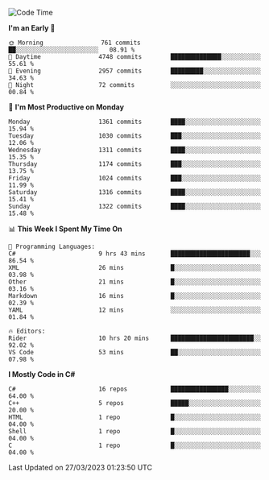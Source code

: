 <!--START_SECTION:waka-->
![Code Time](http://img.shields.io/badge/Code%20Time-1%2C007%20hrs%2018%20mins-blue)

**I'm an Early 🐤** 

```text
🌞 Morning                761 commits         ██░░░░░░░░░░░░░░░░░░░░░░░   08.91 % 
🌆 Daytime                4748 commits        ██████████████░░░░░░░░░░░   55.61 % 
🌃 Evening                2957 commits        █████████░░░░░░░░░░░░░░░░   34.63 % 
🌙 Night                  72 commits          ░░░░░░░░░░░░░░░░░░░░░░░░░   00.84 % 
```
📅 **I'm Most Productive on Monday** 

```text
Monday                   1361 commits        ████░░░░░░░░░░░░░░░░░░░░░   15.94 % 
Tuesday                  1030 commits        ███░░░░░░░░░░░░░░░░░░░░░░   12.06 % 
Wednesday                1311 commits        ████░░░░░░░░░░░░░░░░░░░░░   15.35 % 
Thursday                 1174 commits        ███░░░░░░░░░░░░░░░░░░░░░░   13.75 % 
Friday                   1024 commits        ███░░░░░░░░░░░░░░░░░░░░░░   11.99 % 
Saturday                 1316 commits        ████░░░░░░░░░░░░░░░░░░░░░   15.41 % 
Sunday                   1322 commits        ████░░░░░░░░░░░░░░░░░░░░░   15.48 % 
```


📊 **This Week I Spent My Time On** 

```text
💬 Programming Languages: 
C#                       9 hrs 43 mins       ██████████████████████░░░   86.54 % 
XML                      26 mins             █░░░░░░░░░░░░░░░░░░░░░░░░   03.98 % 
Other                    21 mins             █░░░░░░░░░░░░░░░░░░░░░░░░   03.16 % 
Markdown                 16 mins             █░░░░░░░░░░░░░░░░░░░░░░░░   02.39 % 
YAML                     12 mins             ░░░░░░░░░░░░░░░░░░░░░░░░░   01.84 % 

🔥 Editors: 
Rider                    10 hrs 20 mins      ███████████████████████░░   92.02 % 
VS Code                  53 mins             ██░░░░░░░░░░░░░░░░░░░░░░░   07.98 % 
```

**I Mostly Code in C#** 

```text
C#                       16 repos            ████████████████░░░░░░░░░   64.00 % 
C++                      5 repos             █████░░░░░░░░░░░░░░░░░░░░   20.00 % 
HTML                     1 repo              █░░░░░░░░░░░░░░░░░░░░░░░░   04.00 % 
Shell                    1 repo              █░░░░░░░░░░░░░░░░░░░░░░░░   04.00 % 
C                        1 repo              █░░░░░░░░░░░░░░░░░░░░░░░░   04.00 % 
```




 Last Updated on 27/03/2023 01:23:50 UTC
<!--END_SECTION:waka-->
